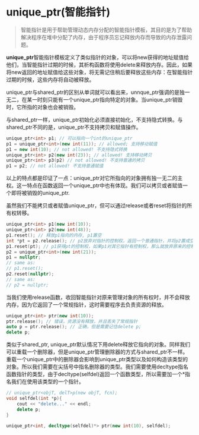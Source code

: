 # unique_ptr(智能指针)

> 智能指针是用于帮助管理动态内存分配的智能指针模板，其目的是为了帮助解决程序在堆中分配了内存，由于程序员忘记释放内存而导致的内存泄露问题。



**unique_ptr**智能指针模板定义了类似指针的对象，可以将new获得的地址赋值给他们，当智能指针过期的时候，其析构函数将使用delete来释放内存。因此，如果将new返回的地址赋值给这些对象，将无需记住稍后要释放这些内存：在智能指针过期的时候，这些内存将自动被释放。



unique_ptr与shared_ptr的区别从单词就可以看出来，unnque_ptr强调的是独一无二，在某一时刻只能有一个unique_ptr指向特定的对象。当unique_ptr销毁时，它所指的对象也会被销毁。

与shared_ptr一样，unique_ptr初始化必须直接初始化，不支持隐式转换。与shared_ptr不同的是，unique_ptr不支持拷贝和赋值操作。

```cpp
unique_ptr<int> p1; // 可以指向一个int的unique_ptr
p1 = unique_ptr<int>(new int(11)); // allowed; 支持移动赋值
p1 = new int(10); // not allowed! 不支持隐式转换
unique_ptr<int> p2(new int(23)); // allowed! 支持移动拷贝
unique_ptr<int> p3(p2) // not allowed! 不支持普通的拷贝
p1 = p2; // not allowed! 不支持普通赋值
```

以上的特点都是印证了一点：unique_ptr对它所指向的对象拥有独一无二的主权。这一特点在函数返回一个unique_ptr中也有体现。我们可以拷贝或者赋值一个即将被销毁的unique_ptr.

虽然我们不能拷贝或者赋值unique_ptr，但可以通过release或者reset将指针的所有权转移。

```cpp
unique_ptr<int> p1(new int(10));
unique_ptr<int> p2(new int(48));
p1.reset(); // 释放p1指向的内存, p1置空
int *pt = p2.release(); // p2放弃对指针的控制权，返回一个普通指针，并将p2置成空。
p1.reset(pt); // p1获得pt的控制权，如果p1对其它指针有控制权，那么就放弃原来的控制权。
p2 = unique_ptr<int>(new int(21));
p1 = nullptr;
// same as:
// p1.reset();
p2.reset(nullptr);
// same as:
// p2 = nullptr;

```

当我们使用release函数，收回智能指针对原来管理对象的所有权时，并不会释放内存，因为它返回了一个常规指针，这时需要程序去负责资源的释放。

```cpp
unique_ptr<int> ptr(new int(10));
ptr.release(); // 错误，资源没有释放，并且丢失了常规指针
auto p = ptr.release(); // 正确，但是需要记住delete p;
delete p;
```

类似于shared_ptr, unique_ptr默认情况下用delete释放它指向的对象。同样我们可以重载一个删除器，但是unique_ptr管理删除器的方式与shared_ptr不一样。重载一个unique_ptr中的删除器会影响到unique_ptr类型以及如何构造该类型的对象。所以我们需要在尖括号中指名删除器的类型。我们需要使用decltype指名函数指针的类型，由于decltype(selfdel)返回一个函数类型，所以需要加一个*指名我们在使用该类型的一个指针。

```cpp
// unique_ptr<objT, delT>p(new objT, fcn);
void selfdel(int *p){
    cout << "delete..." << endl;
    delete p;
}

unique_ptr<int, decltype(selfdel)*> ptr(new int(10), selfdel);

```